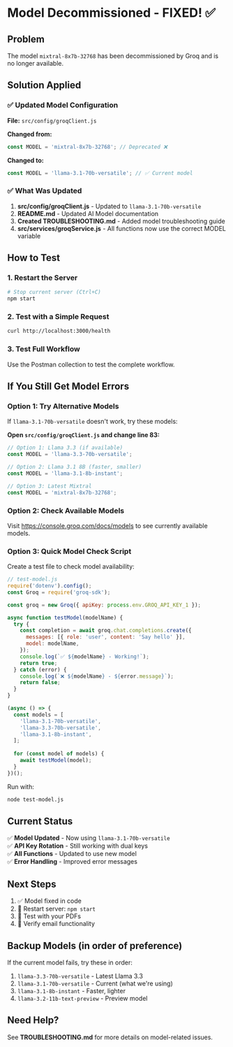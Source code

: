 # Model Decommissioned - FIXED! ✅

## Problem
The model `mixtral-8x7b-32768` has been decommissioned by Groq and is no longer available.

## Solution Applied

### ✅ Updated Model Configuration

**File:** `src/config/groqClient.js`

**Changed from:**
```javascript
const MODEL = 'mixtral-8x7b-32768'; // Deprecated ❌
```

**Changed to:**
```javascript
const MODEL = 'llama-3.1-70b-versatile'; // ✅ Current model
```

### ✅ What Was Updated

1. **src/config/groqClient.js** - Updated to `llama-3.1-70b-versatile`
2. **README.md** - Updated AI Model documentation
3. **Created TROUBLESHOOTING.md** - Added model troubleshooting guide
4. **src/services/groqService.js** - All functions now use the correct MODEL variable

## How to Test

### 1. Restart the Server
```bash
# Stop current server (Ctrl+C)
npm start
```

### 2. Test with a Simple Request
```bash
curl http://localhost:3000/health
```

### 3. Test Full Workflow
Use the Postman collection to test the complete workflow.

## If You Still Get Model Errors

### Option 1: Try Alternative Models

If `llama-3.1-70b-versatile` doesn't work, try these models:

**Open `src/config/groqClient.js` and change line 83:**

```javascript
// Option 1: Llama 3.3 (if available)
const MODEL = 'llama-3.3-70b-versatile';

// Option 2: Llama 3.1 8B (faster, smaller)
const MODEL = 'llama-3.1-8b-instant';

// Option 3: Latest Mixtral
const MODEL = 'mixtral-8x7b-32768';
```

### Option 2: Check Available Models

Visit https://console.groq.com/docs/models to see currently available models.

### Option 3: Quick Model Check Script

Create a test file to check model availability:

```javascript
// test-model.js
require('dotenv').config();
const Groq = require('groq-sdk');

const groq = new Groq({ apiKey: process.env.GROQ_API_KEY_1 });

async function testModel(modelName) {
  try {
    const completion = await groq.chat.completions.create({
      messages: [{ role: 'user', content: 'Say hello' }],
      model: modelName,
    });
    console.log(`✅ ${modelName} - Working!`);
    return true;
  } catch (error) {
    console.log(`❌ ${modelName} - ${error.message}`);
    return false;
  }
}

(async () => {
  const models = [
    'llama-3.1-70b-versatile',
    'llama-3.3-70b-versatile',
    'llama-3.1-8b-instant',
  ];
  
  for (const model of models) {
    await testModel(model);
  }
})();
```

Run with:
```bash
node test-model.js
```

## Current Status

✅ **Model Updated** - Now using `llama-3.1-70b-versatile`  
✅ **API Key Rotation** - Still working with dual keys  
✅ **All Functions** - Updated to use new model  
✅ **Error Handling** - Improved error messages  

## Next Steps

1. ✅ Model fixed in code
2. 🔄 Restart server: `npm start`
3. 🧪 Test with your PDFs
4. 📧 Verify email functionality

## Backup Models (in order of preference)

If the current model fails, try these in order:

1. `llama-3.3-70b-versatile` - Latest Llama 3.3
2. `llama-3.1-70b-versatile` - Current (what we're using)
3. `llama-3.1-8b-instant` - Faster, lighter
4. `llama-3.2-11b-text-preview` - Preview model

## Need Help?

See **TROUBLESHOOTING.md** for more details on model-related issues.

